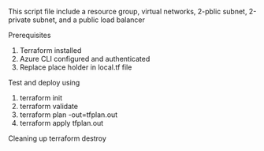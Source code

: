 This script file include a resource group, virtual networks, 2-pblic subnet, 2-private subnet, and a public load balancer

Prerequisites
  1. Terraform installed
  2. Azure CLI configured and authenticated
  3. Replace place holder <location> in local.tf file

Test and deploy using 
  1. terraform init
  2. terraform validate
  3. terraform plan -out=tfplan.out
  4. terraform apply tfplan.out

Cleaning up
  terraform destroy
